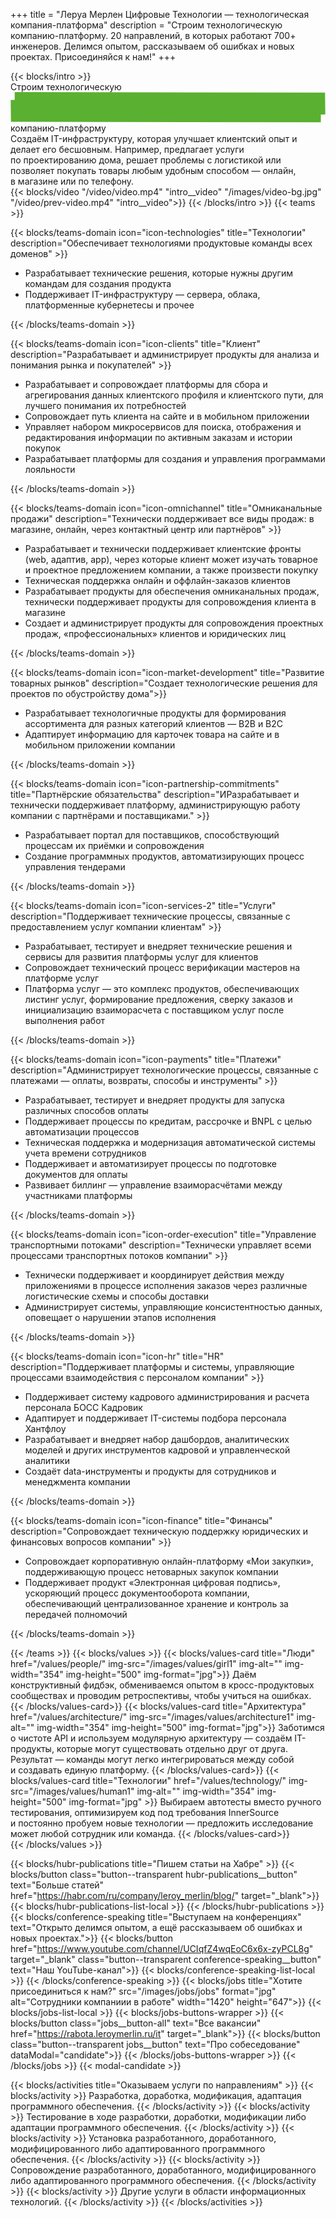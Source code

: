 +++
title = "Леруа Мерлен Цифровые Технологии — технологическая компания-платформа"
description = "Cтроим технологическую компанию-платформу. 20 направлений, в которых работают 700+ инженеров. Делимся опытом, рассказываем об ошибках и новых проектах. Присоединяйся к нам!"
+++
<div>
{{< blocks/intro >}}

<div class="h1">
Строим технологическую
</div>

<span class="animation-badge active">
    <svg width="690" height="67" viewBox="0 0 690 67" fill="none" xmlns="http://www.w3.org/2000/svg"><path d="M9.17241 24.0344L689 24.9999L1 40.9999L679.828 42.2068" stroke="#5AB030" stroke-width="48" class="svg-elem-1"></path></svg>
    компанию-платформу
</span>

<div class="intro__text">
Создаём IT-инфраструктуру, которая улучшает клиентский опыт и делает его бесшовным. Например, предлагает услуги по&nbsp;проектированию дома, решает проблемы с&nbsp;логистикой или позволяет покупать товары любым удобным способом&nbsp;&mdash; онлайн, в&nbsp;магазине или по&nbsp;телефону.
</div>
{{< blocks/video "/video/video.mp4" "intro__video" "/images/video-bg.jpg" "/video/prev-video.mp4" "intro__video">}}
{{< /blocks/intro >}}
{{< teams >}}

{{< blocks/teams-domain icon="icon-technologies" title="Технологии" description="Обеспечивает технологиями продуктовые команды всех доменов" >}}

* Разрабатывает технические решения, которые нужны другим командам для создания продукта
* Поддерживает IT-инфраструктуру — сервера, облака, платформенные кубернетесы и прочее

{{< /blocks/teams-domain >}}
 
{{< blocks/teams-domain icon="icon-clients" title="Клиент" description="Разрабатывает и администрирует продукты для анализа и понимания рынка и покупателей" >}} 

* Разрабатывает и сопровождает платформы для сбора и агрегирования данных клиентского профиля и клиентского пути, для лучшего понимания их потребностей
* Сопровождает путь клиента на сайте и в мобильном приложении
* Управляет набором микросервисов для поиска, отображения и редактирования информации по активным заказам и истории покупок
* Разрабатывает платформы для создания и управления программами лояльности

{{< /blocks/teams-domain >}} 

{{< blocks/teams-domain icon="icon-omnichannel" title="Омниканальные продажи" description="Технически поддерживает все виды продаж: в магазине, онлайн, через контактный центр или партнёров" >}}
  
* Разрабатывает и технически поддерживает клиентские фронты (web, адаптив, app), через которые клиент может изучать товарное и проектное предложением компании, а также произвести покупку
* Техническая поддержка онлайн и оффлайн-заказов клиентов
* Разрабатывает продукты для обеспечения омниканальных продаж, технически поддерживает продукты для сопровождения клиента в магазине
* Создает и администрирует продукты для сопровождения проектных продаж, «профессиональных» клиентов и юридических лиц

{{< /blocks/teams-domain >}}

{{< blocks/teams-domain icon="icon-market-development" title="Развитие товарных рынков" description="Создает технологические решения для проектов по обустройству дома">}}
  
* Разрабатывает технологичные продукты для формирования ассортимента для разных категорий клиентов — B2B и B2C
* Адаптирует информацию для карточек товара на сайте и в мобильном приложении компании

{{< /blocks/teams-domain >}}

{{< blocks/teams-domain icon="icon-partnership-commitments" title="Партнёрские обязательства" description="ИРазрабатывает и технически поддерживает платформу, администрирующую работу компании с партнёрами и поставщиками." >}}

* Разрабатывает портал для поставщиков, способствующий процессам их приёмки и сопровождения
* Создание программных продуктов, автоматизирующих процесс управления тендерами

{{< /blocks/teams-domain >}}

{{< blocks/teams-domain icon="icon-services-2" title="Услуги" description="Поддерживает технические процессы, связанные с предоставлением услуг компании клиентам" >}}
  
* Разрабатывает, тестирует и внедряет технические решения и сервисы для развития платформы услуг для клиентов
* Сопровождает технический процесс верификации мастеров на платформе услуг
* Платформа услуг — это комплекс продуктов, обеспечивающих листинг услуг, формирование предложения, сверку заказов и инициализацию взаиморасчета с поставщиком услуг после выполнения работ

{{< /blocks/teams-domain >}}

{{< blocks/teams-domain icon="icon-payments" title="Платежи" description="Администрирует технологические процессы, связанные с платежами — оплаты, возвраты, способы и инструменты" >}}

* Разрабатывает, тестирует и внедряет продукты для запуска различных способов оплаты
* Поддерживает процессы по кредитам, рассрочке и BNPL с целью автоматизации процессов
* Техническая поддержка и модернизация автоматической системы учета времени сотрудников
* Поддерживает и автоматизирует процессы по подготовке документов для оплаты
* Развивает биллинг — управление взаиморасчётами между участниками платформы

 
{{< /blocks/teams-domain >}}

{{< blocks/teams-domain icon="icon-order-execution" title="Управление транспортными потоками" description="Технически управляет всеми процессами транспортных потоков компании" >}}

* Технически поддерживает и координирует действия между приложениями в процессе исполнения заказов через различные логистические схемы и способы доставки
* Администрирует системы, управляющие консистентностью данных, оповещает о нарушении этапов исполнения

{{< /blocks/teams-domain >}}

{{< blocks/teams-domain icon="icon-hr" title="HR" description="Поддерживает платформы и системы, управляющие процессами взаимодействия с персоналом компании" >}}

* Поддерживает систему кадрового администрирования и расчета персонала БОСС Кадровик
* Адаптирует и поддерживает IT-системы подбора персонала Хантфлоу
* Разрабатывает и внедряет набор дашбордов, аналитических моделей и других инструментов кадровой и управленческой аналитики
* Создаёт data-инструменты и продукты для сотрудников и менеджмента компании

{{< /blocks/teams-domain >}}

{{< blocks/teams-domain icon="icon-finance" title="Финансы" description="Сопровождает техническую поддержку юридических и финансовых вопросов компании" >}}

* Сопровождает корпоративную онлайн-платформу «Мои закупки», поддерживающую процесс нетоварных закупок компании
* Поддерживает продукт «Электронная цифровая подпись», ускоряющий процесс документооборота компании, обеспечивающий централизованное хранение и контроль за передачей полномочий

{{< /blocks/teams-domain >}}
 
{{< /teams >}}
{{< blocks/values >}}
{{< blocks/values-card title="Люди" href="/values/people/" img-src="/images/values/girl1" img-alt="" img-width="354" img-height="500" img-format="jpg">}}
Даём конструктивный фидбэк, обмениваемся опытом в кросс-продуктовых сообществах и проводим ретроспективы, чтобы учиться на ошибках.
{{< /blocks/values-card>}}
{{< blocks/values-card title="Архитектура" href="/values/architecture/" img-src="/images/values/architecture1" img-alt="" img-width="354" img-height="500" img-format="jpg">}}
Заботимся о чистоте API и используем модулярную архитектуру — создаём IT-продукты, которые могут существовать отдельно друг от друга. Результат — команды могут легко интегрироваться между собой и создавать единую платформу.
{{< /blocks/values-card>}}
{{< blocks/values-card title="Технологии" href="/values/technology/" img-src="/images/values/human1" img-alt="" img-width="354" img-height="500" img-format="jpg" >}}
Выбираем автотесты вместо ручного тестирования, оптимизируем код под требования InnerSource и постоянно пробуем новые технологии — предложить исследование может любой сотрудник или команда.
{{< /blocks/values-card>}}    
{{< /blocks/values >}}


{{< blocks/hubr-publications title="Пишем статьи на Хабре" >}} 
{{< blocks/button class="button--transparent hubr-publications__button" text="Больше статей" href="https://habr.com/ru/company/leroy_merlin/blog/" target="_blank">}}
{{< blocks/hubr-publications-list-local >}} 
{{< /blocks/hubr-publications >}}  
{{< blocks/conference-speaking title="Выступаем на&nbsp;конференциях" text="Открыто делимся опытом, а ещё рассказываем об ошибках и новых проектах.">}}
{{< blocks/button href="https://www.youtube.com/channel/UCIqfZ4wqEoC6x6x-zyPCL8g" target="_blank" class="button--transparent conference-speaking__button" text="Наш YouTube-канал">}}
{{< blocks/conference-speaking-list-local >}}
{{< /blocks/conference-speaking >}}
{{< blocks/jobs title="Хотите присоединиться к нам?" src="/images/jobs/jobs" format="jpg" alt="Сотрудники компаниии в работе" width="1420" height="647">}}
{{< blocks/jobs-list-local >}}
{{< blocks/jobs-buttons-wrapper >}}
{{< blocks/button class="jobs__button-all" text="Все вакансии" href="https://rabota.leroymerlin.ru/it" target="_blank">}}
{{< blocks/button class="button--transparent jobs__button" text="Про собеседование" dataModal="candidate">}}
{{< /blocks/jobs-buttons-wrapper >}}
{{< /blocks/jobs >}} {{< modal-candidate >}}

{{< blocks/activities title="Оказываем услуги по направлениям" >}}
{{< blocks/activity >}}
Разработка, доработка, модификация, адаптация программного обеспечения.
{{< /blocks/activity >}}
{{< blocks/activity >}}
Тестирование в ходе разработки, доработки, модификации либо адаптации программного обеспечения.
{{< /blocks/activity >}}
{{< blocks/activity >}}
Установка разработанного, доработанного, модифицированного либо адаптированного программного обеспечения.
{{< /blocks/activity >}}
{{< blocks/activity >}}
Сопровождение разработанного, доработанного, модифицированного либо адаптированного программного обеспечения.
{{< /blocks/activity >}}
{{< blocks/activity >}}
Другие услуги в области информационных технологий.
{{< /blocks/activity >}}
{{< /blocks/activities >}}

</div>